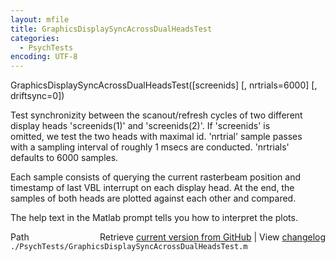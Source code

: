 ```yaml
---
layout: mfile
title: GraphicsDisplaySyncAcrossDualHeadsTest
categories:
  - PsychTests
encoding: UTF-8
---
```


GraphicsDisplaySyncAcrossDualHeadsTest([screenids] [, nrtrials=6000] [, driftsync=0])  

Test synchronizity between the scanout/refresh cycles of two different  
display heads 'screenids(1)' and 'screenids(2)'. If 'screenids' is  
omitted, we test the two heads with maximal id. 'nrtrial' sample passes  
with a sampling interval of roughly 1 msecs are conducted. 'nrtrials'  
defaults to 6000 samples.  

Each sample consists of querying the current rasterbeam position and  
timestamp of last VBL interrupt on each display head. At the end, the  
samples of both heads are plotted against each other and compared.  

The help text in the Matlab prompt tells you how to interpret the plots.  


<div class="code_header" style="text-align:right;">
  <span style="float:left;">Path&nbsp;&nbsp;</span> <span class="counter">Retrieve <a href=
  "https://raw.github.com/Psychtoolbox-3/Psychtoolbox-3/beta/./PsychTests/GraphicsDisplaySyncAcrossDualHeadsTest.m">current version from GitHub</a> | View <a href=
  "https://github.com/Psychtoolbox-3/Psychtoolbox-3/commits/beta/./PsychTests/GraphicsDisplaySyncAcrossDualHeadsTest.m">changelog</a></span>
</div>
<div class="code">
  <code>./PsychTests/GraphicsDisplaySyncAcrossDualHeadsTest.m</code>
</div>
